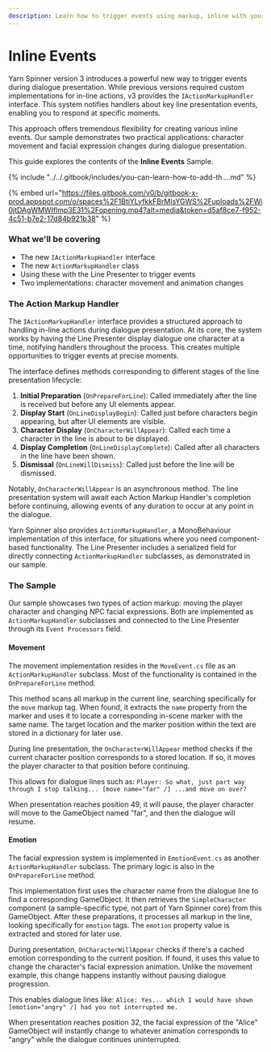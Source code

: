 ```yaml
---
description: Learn how to trigger events using markup, inline with your dialogue.
---
```


# Inline Events

Yarn Spinner version 3 introduces a powerful new way to trigger events during dialogue presentation. While previous versions required custom implementations for in-line actions, v3 provides the `IActionMarkupHandler` interface. This system notifies handlers about key line presentation events, enabling you to respond at specific moments.

This approach offers tremendous flexibility for creating various inline events. Our sample demonstrates two practical applications: character movement and facial expression changes during dialogue presentation.

This guide explores the contents of the **Inline Events** Sample.

{% include "../../.gitbook/includes/you-can-learn-how-to-add-th....md" %}

{% embed url="https://files.gitbook.com/v0/b/gitbook-x-prod.appspot.com/o/spaces%2F1BtiYLyfkkFBrMlsYGWS%2Fuploads%2FWi0jtDAgWMWIflmp3E31%2Fopening.mp4?alt=media&token=d5af8ce7-f952-4c51-b7e2-17d84b921b38" %}

### What we'll be covering

* The new `IActionMarkupHandler` interface
* The new `ActionMarkupHandler` class
* Using these with the Line Presenter to trigger events
* Two implementations: character movement and animation changes

### The Action Markup Handler

The `IActionMarkupHandler` interface provides a structured approach to handling in-line actions during dialogue presentation. At its core, the system works by having the Line Presenter display dialogue one character at a time, notifying handlers throughout the process. This creates multiple opportunities to trigger events at precise moments.

The interface defines methods corresponding to different stages of the line presentation lifecycle:

1. **Initial Preparation** (`OnPrepareForLine`): Called immediately after the line is received but before any UI elements appear.
2. **Display Start** (`OnLineDisplayBegin`): Called just before characters begin appearing, but after UI elements are visible.
3. **Character Display** (`OnCharacterWillAppear`): Called each time a character in the line is about to be displayed.
4. **Display Completion** (`OnLineDisplayComplete`): Called after all characters in the line have been shown.
5. **Dismissal** (`OnLineWillDismiss`): Called just before the line will be dismissed.

Notably, `OnCharacterWillAppear` is an asynchronous method. The line presentation system will await each Action Markup Handler's completion before continuing, allowing events of any duration to occur at any point in the dialogue.

Yarn Spinner also provides `ActionMarkupHandler`, a MonoBehaviour implementation of this interface, for situations where you need component-based functionality. The Line Presenter includes a serialized field for directly connecting `ActionMarkupHandler` subclasses, as demonstrated in our sample.

### The Sample

Our sample showcases two types of action markup: moving the player character and changing NPC facial expressions. Both are implemented as `ActionMarkupHandler` subclasses and connected to the Line Presenter through its `Event Processors` field.

#### Movement

The movement implementation resides in the `MoveEvent.cs` file as an `ActionMarkupHandler` subclass. Most of the functionality is contained in the `OnPrepareForLine` method.

This method scans all markup in the current line, searching specifically for the `move` markup tag. When found, it extracts the `name` property from the marker and uses it to locate a corresponding in-scene marker with the same name. The target location and the marker position within the text are stored in a dictionary for later use.

During line presentation, the `OnCharacterWillAppear` method checks if the current character position corresponds to a stored location. If so, it moves the player character to that position before continuing.

This allows for dialogue lines such as: `Player: So what, just part way through I stop talking... [move name="far" /] ...and move on over?`

When presentation reaches position 49, it will pause, the player character will move to the GameObject named "far", and then the dialogue will resume.

#### Emotion

The facial expression system is implemented in `EmotionEvent.cs` as another `ActionMarkupHandler` subclass. The primary logic is also in the `OnPrepareForLine` method.

This implementation first uses the character name from the dialogue line to find a corresponding GameObject. It then retrieves the `SimpleCharacter` component (a sample-specific type, not part of Yarn Spinner core) from this GameObject. After these preparations, it processes all markup in the line, looking specifically for `emotion` tags. The `emotion` property value is extracted and stored for later use.

During presentation, `OnCharacterWillAppear` checks if there's a cached emotion corresponding to the current position. If found, it uses this value to change the character's facial expression animation. Unlike the movement example, this change happens instantly without pausing dialogue progression.

This enables dialogue lines like: `Alice: Yes... which I would have shown [emotion="angry" /] had you not interrupted me.`

When presentation reaches position 32, the facial expression of the "Alice" GameObject will instantly change to whatever animation corresponds to "angry" while the dialogue continues uninterrupted.
